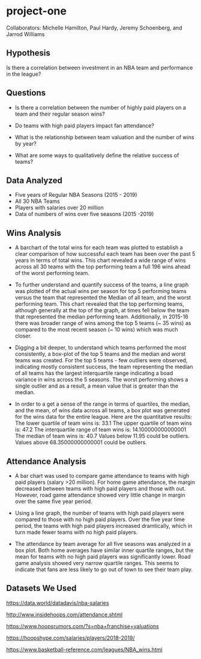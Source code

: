 # project-one

Collaborators: Michelle Hamilton, Paul Hardy, Jeremy Schoenberg, and Jarrod Williams

## Hypothesis

Is there a correlation between investment in an NBA team and performance in the league?

## Questions

* Is there a correlation between the number of highly paid players on a team and their regular season wins?

* Do teams with high paid players impact fan attendance?

* What is the relationship between team valuation and the number of wins by year?

* What are some ways to qualitatively define the relative success of teams?

## Data Analyzed

* Five years of Regular NBA Seasons (2015 - 2019)
* All 30 NBA Teams
* Players with salaries over 20 million
* Data of numbers of wins over five seasons (2015 -2019)

## Wins Analysis

* A barchart of the total wins for each team was plotted to establish a clear comparison of how successful each team has been
over the past 5 years in terms of total wins. This chart revealed a wide range of wins across all 30 teams with the top performing team a full 196 wins ahead of the worst performing team.

* To further understand and quantify success of the teams, a line graph was plotted of the actual wins per season for top 5 performing teams versus the team that represented the Median of all team, and the worst performing team. This chart revealed that the top performing teams, although generally at the top of the graph, at times fell below the team that represented the median performing team. Additionally, in 2015-16 there was broader range of wins among the top 5 teams (~ 35 wins) as compared to the most recent season (~ 10 wins) which was much closer.

* Digging a bit deeper, to understand which teams performed the most consistently, a box-plot of the top 5 teams and the median and worst teams was created.  For the top 5 teams - few outliers were observed, indicating mostly consistent success, the team representing the median of all teams has the largest interquartile range indicating a boad variance in wins across the 5 seasons.  The worst performing shows a single outlier and as a result, a mean value that is greater than the median.

* In order to a get a sense of the range in terms of quartiles, the median, and the mean, of wins data across all teams, a box plot was generated for the wins data for the entire league. Here are the quantitative results:  
        The lower quartile of team wins is: 33.1
        The upper quartile of team wins is: 47.2
        The interquartile range of team wins is: 14.100000000000001
        The median of team wins is: 40.7 
        Values below 11.95 could be outliers.
        Values above 68.35000000000001 could be outliers.

## Attendance Analysis

* A bar chart was used to compare game attendance to teams with high paid players (salary >20 million). For home game attendance, the margin decreased between teams with high paid players and those with out. However, road game attendance showed very little change in margin over the same five year period.

* Using a line graph, the number of teams with high paid players were compared to those with no high paid players. Over the five year time period, the teams with high paid players increased dramtically, which in turn made fewer teams with no high paid players.

* The attendance by team average for all five seasons was analyzed in a box plot. Both home averages have similar inner quartile ranges, but the mean for teams with no high paid players was significantly lower. Road game analysis showed very narrow quartile ranges. This seems to indicate that fans are less likely to go out of town to see their team play.

## Datasets We Used

<https://data.world/datadavis/nba-salaries>

<http://www.insidehoops.com/attendance.shtml>

<https://www.hoopsrumors.com/?s=nba+franchise+valuations>

<https://hoopshype.com/salaries/players/2018-2019/>

<https://www.basketball-reference.com/leagues/NBA_wins.html>
